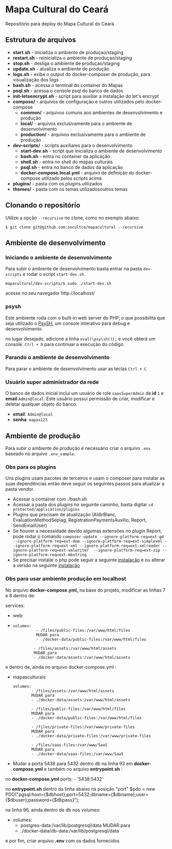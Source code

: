 # Mapa Cultural do Ceará
Repositório para deploy do Mapa Cultural do Ceará

## Estrutura de arquivos
- **start.sh** - inicializa o ambiente de produçao/staging
- **restart.sh** - reinicializa o ambiente de produçao/staging
- **stop.sh** - desliga o ambiente de produçao/staging
- **update.sh** - atualiza o ambiente de produção
- **logs.sh** - exibe o output do docker-composer de produção, para visualização dos logs
- **bash.sh** - acessa o terminal do container do Mapas
- **psql.sh** - acessa o console psql do banco de dados
- **init-letsencrypt.sh** - script para auxiliar a instalação do let's encrypt
- **compose/** - arquivos de configuração e outros utilizados pelo docker-compose
    - **common/** - arquivos comuns aos ambientes de desenvolvimento e produção
    - **local/** - arquivos exclusivamente para o ambiente de desenvolvimento
    - **production/** - arquivos exclusivamente para o ambiente de produção
- **dev-scripts/** - scripts auxiliares para o desenvolvimento
    - **start-dev.sh** - script que inicializa o ambiente de desenvolvimento
    - **bash.sh** - entra no container da aplicação
    - **shell.sh** - entra no shell do mapas culturais
    - **psql.sh** - entra no banco de dados da aplicação
    - **docker-compose.local.yml** - arquivo de definição do docker-compose utilizado pelos scripts acima
- **plugins/** - pasta com os plugins utilizados
- **themes/** - pasta com os temas utilizadosoutros temas

## Clonando o repositório
Utilize a opção `--recursive` no clone, como no exemplo abaixo:
```SH
$ git clone git@github.com:secultce/mapacultural --recursive
```

## Ambiente de desenvolvimento

### Iniciando o ambiente de desenvolvimento
Para subir o ambiente de desenvolvimento basta entrar na pasta `dev-scripts` e rodar o script `start-dev.sh`.

```SH
mapacultural/dev-scripts/$ sudo ./start-dev.sh
```

acesse no seu navegador http://localhost/

### psysh
Este ambiente roda com o built-in web server do PHP, o que possibilita que seja utilizado o [PsySH](https://psysh.org/]), um console interativo para debug e desenvolvimento. 

no lugar desejado, adicione a linha `eval(\psy\sh());` e você obterá um console. `Ctrl + D` para continuar a execução do código.

### Parando o ambiente de desenvolvimento
Para parar o ambiente de desenvolvimento usar as teclas `Ctrl + C`

### Usuário super administrador da rede
O banco de dados inicial inclui um usuário de role `saasSuperAdmin` de **id** `1` e **email** `Admin@local`.
Este usuário possui permissão de criar, modificar e deletar qualquer objeto do banco.

- **email**: `Admin@local`
- **senha**: `mapas123`

## Ambiente de produção
Para subir o ambiente de produção é necessário criar o arquivo `.env` baseado no arquivo `.env_sample`.

### Obs para os plugins

Uns plugins usam pacotes de terceiros e usam o composer para instalar as suas dependências então deve seguir os seguintes passos para atualizar a pasta vendor.

-  Acessar o container com ./bash.sh
-  Acessar a pasta dos plugins no seguinte caminho, basta digitar  `cd protected/application/plugins`
-  Plugins que precisam de atualização (AldirBlanc, EvaluationMethodSeplag, RegistrationPaymentsAuxilio, Report, SendEmailUser)
-  Se houver a necessidade devido algumas extensões no plugin Report, pode rodar o comando `composer update --ignore-platform-req=ext-gd --ignore-platform-req=ext-dom --ignore-platform-req=ext-simplexml --ignore-platform-req=ext-xml --ignore-platform-req=ext-xmlreader --ignore-platform-req=ext-xmlwriter  --ignore-platform-req=ext-zip --ignore-platform-req=ext-mbstring`
- Se precisar instalar o php pode seguir a seguinte [instalação](https://sempreupdate.com.br/instalar-versoes-diferentes-php-7-2-7-3-7-4-8-0-no-ubuntu/) e ou alterar a versão na seguinte [instalação](https://wallacemaxters.com.br/blog/82/como-trocar-a-versao-do-php-utilizada-no-terminal-no-ubuntu)

### Obs para usar ambiente produção em localhost
No arquivo **docker-compose.yml,** na base do projeto, modificar as linhas 7 e 8 dentro de:

services: 

-  web: 
-     volumes: 
                - /files/public-files:/var/www/html/files 
                MUDAR para 
                - ./docker-data/public-files:/var/www/html/files 
                
               - /files/assets:/var/www/html/assets 
               MUDAR para 
               - /docker-data/assets:/var/www/html/assets

e dentro de, ainda no arquivo docker-compose.yml :

- mapasculturais: 

      volumes: 
              - /files/assets:/var/www/html/assets 
              MUDAR para 
              - ./docker-data/assets:/var/www/html/assets 
              
              - /files/public-files:/var/www/html/files 
              MUDAR para 
              - ./docker-data/public-files:/var/www/html/files 
              
              - /files/private-files:/var/www/private-files 
              MUDAR para 
              - ./docker-data/private-files:/var/www/private-files 

              - /files/saas-files:/var/www/SaaS 
              MUDAR para 
              - ./docker-data/saas-files:/var/www/SaaS

- Mudar a porta 5438 para 5432 dentro db na linha 93 em **docker-compose.yml** e também no arquivo **entrypoint.sh** :

no **docker-compose.yml** 
                 ports: - '5438:5432'

no **entrypoint.sh** dentro da linha abaixo na posição "port" 
$pdo = new PDO("pgsql:host={$dbhost};port=5432;dbname={$dbname};user={$dbuser};password={$dbpass}");

na linha 96, ainda dentro de db nos volumes:

- volumes: 
   - postgres-data:/var/lib/postgresql/data 
   MUDAR para 
   - ./docker-data/db-data:/var/lib/postgresql/data

e por fim, criar arquivo **.env** com os dados fornecidos